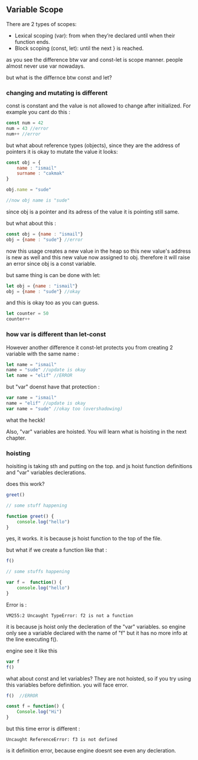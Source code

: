 ## Variable Scope

There are 2 types of scopes:
- Lexical scoping (var): from when they’re declared until when their function ends.
- Block scoping (const, let): until the next } is reached.


as you see the difference btw var and const-let is scope manner. people almost never use var nowadays. 

but what is the differnce btw const and let?

### changing and mutating is different 
const is constant and the value is not allowed to change after initialized. For example you cant do this :

```js
const num = 42
num = 43 //error
num++ //error
```

but what about reference types (objects), since they are the address of pointers it is okay to mutate the value it looks:

```js
const obj = {
    name : "ismail"
    surname : "cakmak"
}

obj.name = "sude" 

//now obj name is "sude"
```

since obj is a pointer and its adress of the value it is pointing still same.

but what about this :

```js
const obj = {name : "ismail"}
obj = {name : "sude"} //error
```
now this usage creates a new value in the heap so this new value's address is new as well and this new value now assigned to obj. therefore it will raise an error since obj is a const variable.

but same thing is can be done with let:
```js
let obj = {name : "ismail"}
obj = {name : "sude"} //okay
```

and this is okay too as you can guess.
```js
let counter = 50
counter++
```

### how var is different than let-const

However another difference it const-let protects you from creating 2 variable with the same name :

```js
let name = "ismail"
name = "sude" //update is okay
let name = "elif" //ERROR
```

but "var" doenst have that protection :
```js
var name = "ismail"
name = "elif" //update is okay
var name = "sude" //okay too (overshadowing)
```
what the heckk! 

Also, "var" variables are hoisted. You will learn what is hoisting in the next chapter.


### hoisting

hoisiting is taking sth and putting on the top. 
and js hoist function definitions and "var" variables declerations.

does this work?

```js
greet()

// some stuff happening

function greet() {
    console.log("hello")
}
```
yes, it works. it is because js hoist function to the top of the file. 


but what if we create a function like that :

```js
f()

// some stuffs happening

var f =  function() {
    console.log("hello")
}
```

Error is  :
``` 
VM255:2 Uncaught TypeError: f2 is not a function
```

it is because js hoist only the decleration of the "var" variables. so engine only see a variable declared with the name of "f" but it has no more info at the line executing f().

engine see it like this
```js
var f 
f()
```

what about const and let variables?
They are not hoisted, so if you try using this variables before definition. you will face error.

```js
f()  //ERROR

const f = function() {
    Console.log("Hi")
}
```
but this time error is different :
```
Uncaught ReferenceError: f3 is not defined
```
is it definition error, because engine doesnt see even any decleration.

 







